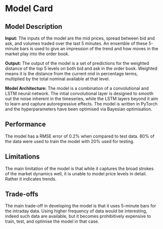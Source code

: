 # Model Card

## Model Description

**Input:** The inputs of the model are the mid prices, spread between bid and ask, and volumes traded over the last 5 minutes. An ensemble of these 5-minute bars is used to give an impression of the trend and how moves in the market play into the order book.

**Output:** The output of the model is a set of predictions for the weighted distance of the top 5 levels on both bid and ask in the order book. Weighted means it is the distance from the current mid in percentage terms, multiplied by the total nominal available at that level.

**Model Architecture:** The model is a combination of a convolutional and LSTM neural network. The intial convolutional layer is designed to smooth out the noise inherent in the timeseries, while the LSTM layers beyond it aim to learn and capture autoregressive effects. The model is written in PyTorch and the hyperparameters have been optimised via Bayesian optimisation.

## Performance

The model has a RMSE error of 0.2% when compared to test data. 80% of the data were used to train the model with 20% used for testing.

## Limitations

The main limitation of the model is that while it captures the broad strokes of the market dynamics well, it is unable to model price levels in detail. Rather it indicates trends.

## Trade-offs

The main trade-off in developing the model is that it uses 5-minute bars for the intraday data. Using higher frequency of data would be interesting, indeed such data are available, but it becomes prohibitively expensive to train, test, and optimise the model in that case.
